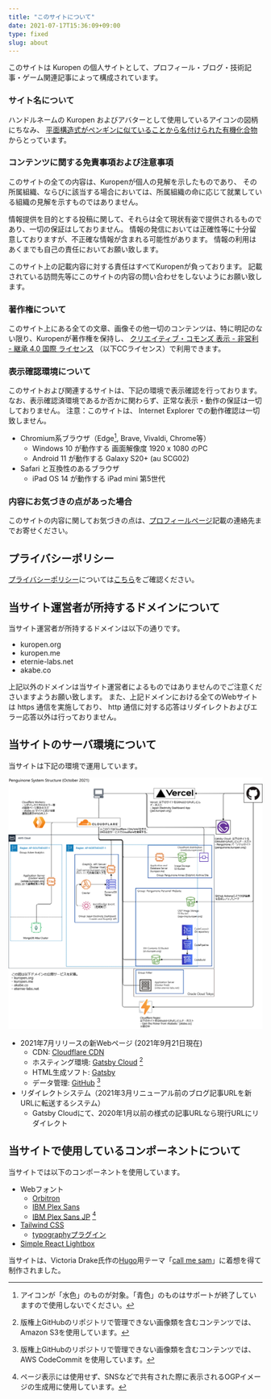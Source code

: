 ```yaml
---
title: "このサイトについて"
date: 2021-07-17T15:36:09+09:00
type: fixed
slug: about
---
```

このサイトは Kuropen の個人サイトとして、プロフィール・ブログ・技術記事・ゲーム関連記事によって構成されています。

### サイト名について
ハンドルネームの Kuropen およびアバターとして使用しているアイコンの図柄にちなみ、
[平面構造式がペンギンに似ていることから名付けられた有機化合物](https://ja.wikipedia.org/wiki/%E3%83%9A%E3%83%B3%E3%82%AE%E3%83%8E%E3%83%B3) からとっています。

### コンテンツに関する免責事項および注意事項
このサイトの全ての内容は、Kuropenが個人の見解を示したものであり、
その所属組織、ならびに該当する場合においては、所属組織の命に応じて就業している組織の見解を示すものではありません。

情報提供を目的とする投稿に関して、それらは全て現状有姿で提供されるものであり、一切の保証はしておりません。
情報の発信においては正確性等に十分留意しておりますが、不正確な情報が含まれる可能性があります。
情報の利用はあくまでも自己の責任においてお願い致します。

このサイト上の記載内容に対する責任はすべてKuropenが負っております。
記載されている訪問先等にこのサイトの内容の問い合わせをしないようにお願い致します。

### 著作権について
このサイト上にある全ての文章、画像その他一切のコンテンツは、特に明記のない限り、Kuropenが著作権を保持し、
[クリエイティブ・コモンズ 表示 - 非営利 - 継承 4.0 国際 ライセンス](https://creativecommons.org/licenses/by-nc-sa/4.0/)
（以下CCライセンス）で利用できます。

### 表示確認環境について
このサイトおよび関連するサイトは、下記の環境で表示確認を行っております。
なお、表示確認済環境であるか否かに関わらず、正常な表示・動作の保証は一切しておりません。
注意：このサイトは、 Internet Explorer での動作確認は一切致しません。

- Chromium系ブラウザ（Edge[^1], Brave, Vivaldi, Chrome等）
   - Windows 10 が動作する 画面解像度 1920 x 1080 のPC
   - Android 11 が動作する Galaxy S20+ (au SCG02)
- Safari と互換性のあるブラウザ
   - iPad OS 14 が動作する iPad mini 第5世代

[^1]: アイコンが「水色」のものが対象。「青色」のものはサポートが終了していますので使用しないでください。

### 内容にお気づきの点があった場合
このサイトの内容に関してお気づきの点は、[プロフィールページ](/profile)記載の連絡先までお寄せください。

## プライバシーポリシー
[プライバシーポリシー](/privacy)については[こちら](/privacy)をご確認ください。

## 当サイト運営者が所持するドメインについて
当サイト運営者が所持するドメインは以下の通りです。

- kuropen.org
- kuropen.me
- eternie-labs.net
- akabe.co

上記以外のドメインは当サイト運営者によるものではありませんのでご注意くださいますようお願い致します。
また、上記ドメインにおける全てのWebサイトは https 通信を実施しており、 http 通信に対する応答はリダイレクトおよびエラー応答以外は行っておりません。

## 当サイトのサーバ環境について
当サイトは下記の環境で運用しています。

![プロジェクト含む公開システムの構成図](./system_structure_202110_2.png)

- 2021年7月リリースの新Webページ (2021年9月21日現在)
   - CDN: [Cloudflare CDN](https://www.cloudflare.com/ja-jp/)
   - ホスティング環境: [Gatsby Cloud](https://www.gatsbyjs.com/) [^2]
   - HTML生成ソフト: [Gatsby](https://www.gatsbyjs.com/)
   - データ管理: [GitHub](https://github.com/kuropen/kuropen) [^3]
- リダイレクトシステム（2021年3月リニューアル前のブログ記事URLを新URLに転送するシステム）
   - Gatsby Cloudにて、2020年1月以前の様式の記事URLなら現行URLにリダイレクト

[^2]: 版権上GitHubのリポジトリで管理できない画像類を含むコンテンツでは、Amazon S3を使用しています。

[^3]: 版権上GitHubのリポジトリで管理できない画像類を含むコンテンツでは、AWS CodeCommit を使用しています。

## 当サイトで使用しているコンポーネントについて
当サイトでは以下のコンポーネントを使用しています。

- Webフォント
   - [Orbitron](https://www.theleagueofmoveabletype.com/orbitron)
   - [IBM Plex Sans](https://github.com/IBM/plex)
   - [IBM Plex Sans JP](https://github.com/IBM/plex) [^4]
- [Tailwind CSS](https://tailwindcss.com/)
   - [typographyプラグイン](https://github.com/tailwindlabs/tailwindcss-typography)
- [Simple React Lightbox](https://simple-react-lightbox.dev/)

当サイトは、Victoria Drake氏作の[Hugo](https://gohugo.io/)用テーマ「[call me sam](https://victoria.dev/hugo-theme-sam/)」に着想を得て制作されました。

[^4]: ページ表示には使用せず、SNSなどで共有された際に表示されるOGPイメージの生成用に使用しています。
